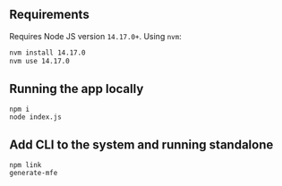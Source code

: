 ## Requirements

Requires Node JS version `14.17.0+`. Using `nvm`:

```sh
nvm install 14.17.0
nvm use 14.17.0
```

## Running the app locally

```
npm i
node index.js
```

## Add CLI to the system and running standalone

```
npm link
generate-mfe
```
